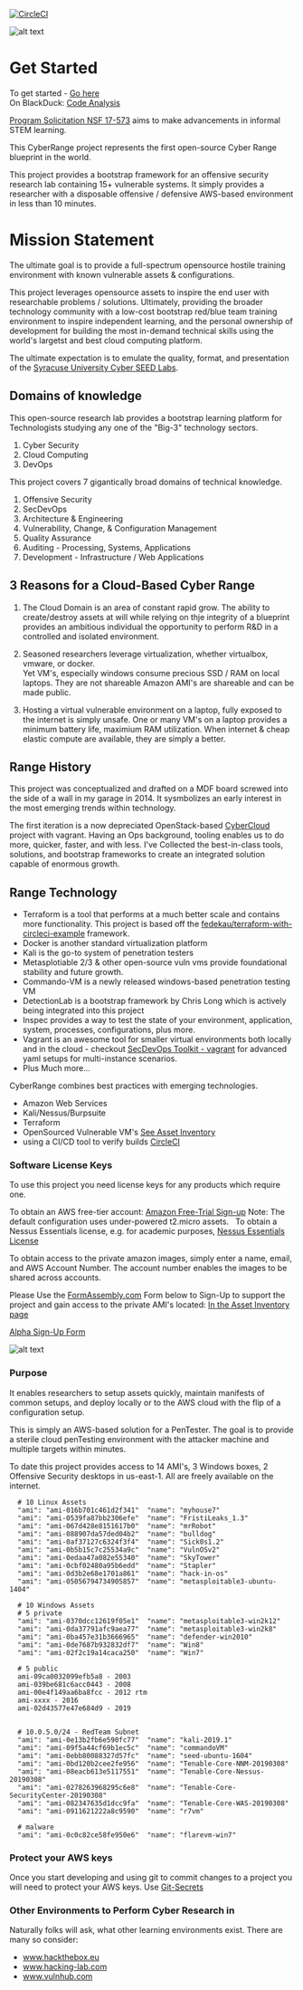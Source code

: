 [![CircleCI](https://circleci.com/gh/cappetta/CyberRange.svg?style=svg)](https://circleci.com/gh/cappetta/CyberRange)

![alt text](https://github.com/cappetta/CyberRange/blob/feature/kali-setup/cyberRange_logo.png "Cyber Range")
# Get Started
To get started - [Go here](tutorials/getting_started.md)
<br/>
On BlackDuck: [Code Analysis](https://www.openhub.net/p/CyberRange)

[Program Solicitation NSF 17-573](https://www.nsf.gov/pubs/2017/nsf17573/nsf17573.htm) aims to make advancements in informal STEM learning.  

This CyberRange project represents the first open-source Cyber Range blueprint in the world.

This project provides a bootstrap framework for an offensive security research lab containing 15+ 
vulnerable systems. It simply provides a researcher with a disposable offensive / defensive 
AWS-based environment in less than 10 minutes.

# Mission Statement

The ultimate goal is to provide a full-spectrum opensource hostile 
training environment with known vulnerable assets & configurations. 

This project leverages opensource assets to inspire the end user with
researchable problems / solutions.  Ultimately, 
providing the broader technology community with a low-cost bootstrap 
red/blue team training environment to inspire independent learning, 
and the personal ownership of development for building the most in-demand 
technical skills using the world's largetst and best cloud computing platform.

The ultimate expectation is to emulate the quality, format, and presentation of 
the [Syracuse University Cyber SEED Labs](http://www.cis.syr.edu/~wedu/seed/Labs_16.04/).

## Domains of knowledge
This open-source research lab provides a bootstrap learning platform for 
Technologists studying any one of the "Big-3" technology sectors.  

1. Cyber Security
2. Cloud Computing
3. DevOps
 
This project covers 7 gigantically broad domains of technical knowledge.

1. Offensive Security
2. SecDevOps
3. Architecture & Engineering
4. Vulnerability, Change, & Configuration Management
5. Quality Assurance
6. Auditing - Processing, Systems, Applications
7. Development - Infrastructure / Web Applications

## 3 Reasons for a Cloud-Based Cyber Range
1. The Cloud Domain is an area of constant rapid grow.  The ability to create/destroy
assets at will while relying on thje integrity of a blueprint provides an ambitious individual 
the opportunity to perform R&D in a controlled and isolated environment.
  
2. Seasoned researchers leverage virtualization, whether virtualbox, vmware, or docker.  
    Yet VM's, especially windows consume precious SSD / RAM on local laptops.  They are not shareable
      Amazon AMI's are shareable and can be made public.
      
3. Hosting a virtual vulnerable environment on a laptop, fully exposed to the internet is simply unsafe.
 One or many VM's on a laptop provides a minimum battery life, maximium RAM utilization.  When internet & cheap elastic compute
 are available, they are simply a better. 

## Range History
This project was conceptualized and drafted on a MDF board screwed into the side of a wall in my garage in 2014. 
It sysmbolizes an early interest in the most emerging trends within technology.  

The first iteration is a now depreciated OpenStack-based [CyberCloud](https://github.com/cappetta/CyberCloud) project with vagrant.
Having an Ops background, tooling enables us to do more, quicker, faster, and with less.  I've Collected the best-in-class tools,
solutions, and bootstrap frameworks to create an integrated solution capable of enormous growth.

## Range Technology  
- Terraform is a tool that performs at a much better scale and contains more functionality.  This project is based off the [fedekau/terraform-with-circleci-example](https://github.com/fedekau/terraform-with-circleci-example)
framework.
- Docker is another standard virtualization platform
- Kali is the go-to system of penetration testers
- Metasplotiable 2/3 & other open-source vuln vms provide foundational stability and future growth.
- Commando-VM is a newly released windows-based penetration testing VM
- DetectionLab is a bootstrap framework by Chris Long which is actively being integrated into this project
- Inspec provides a way to test the state of your environment, application, system, processes, configurations, plus more.
- Vagrant is an awesome tool for smaller virtual environments both locally and in the cloud - checkout 
[SecDevOps Toolkit - vagrant](https://github.com/cappetta/SecDevOps-Toolkit/tree/master/vagrant) for advanced yaml setups for 
multi-instance scenarios.
- Plus Much more... 

    
CyberRange combines best practices with emerging technologies.
 - Amazon Web Services
 - Kali/Nessus/Burpsuite
 - Terraform
 - OpenSourced Vulnerable VM's [See Asset Inventory](asset-inventory.md)
 - using a CI/CD tool to verify builds [CircleCI](https://circleci.com/)

### Software License Keys
To use this project you need license keys for any products which require one.  

To obtain an AWS free-tier account: [Amazon Free-Trial Sign-up](https://portal.aws.amazon.com/billing/signup?refid=em_127222) Note: The default configuration uses under-powered t2.micro assets.&nbsp;&nbsp;</div>
To obtain a Nessus Essentials license, e.g. for academic purposes, [Nessus Essentials License](https://www.tenable.com/products/nessus/nessus-essentials)

To obtain access to the private amazon images, simply enter a name, email, and AWS Account Number. 
The account number enables the images to be shared across accounts.<br></div>

Please Use the [FormAssembly.com](http://www.formassembly.com) Form below to Sign-Up to support the project and gain access to the private AMI's located: [In the Asset Inventory page](https://github.com/secdevops-cuse/CyberRange/blob/master/asset-inventory.md")

[Alpha Sign-Up Form](https://www.tfaforms.com/4729221)
 
![alt text](https://raw.githubusercontent.com/secdevops-cuse/CyberRange/master/CyberRange.png "Cyber Range")

### Purpose
It enables researchers to setup assets quickly, maintain manifests of common
setups, and deploy locally or to the AWS cloud with the flip of a configuration
setup.

This is simply an AWS-based solution for a PenTester.  The goal is to
provide a sterile cloud penTesting environment with the attacker machine
and multiple targets within minutes.

To date this project provides access to 14 AMI's, 3 Windows boxes, 2 Offensive
 Security desktops in us-east-1. All are freely available on the internet.

```
  # 10 Linux Assets
  "ami": "ami-016b701c461d2f341"  "name": "myhouse7"
  "ami": "ami-0539fa87bb2306efe"  "name": "FristiLeaks_1.3"
  "ami": "ami-067d428e8151617b0"  "name": "mrRobot"
  "ami": "ami-088907da57ded04b2"  "name": "bulldog"
  "ami": "ami-0af37127c6324f3f4"  "name": "Sick0s1.2"
  "ami": "ami-0b5b15c7c25534a9c"  "name": "VulnOSv2"
  "ami": "ami-0edaa47a082e55340"  "name": "SkyTower"
  "ami": "ami-0cbf02480a95b6edd"  "name": "Stapler"
  "ami": "ami-0d3b2e68e1701a861"  "name": "hack-in-os"
  "ami": "ami-05056794734905857"  "name": "metasploitable3-ubuntu-1404"
  
  # 10 Windows Assets
  # 5 private
  "ami": "ami-0370dcc12619f05e1"  "name": "metasploitable3-win2k12"
  "ami": "ami-0da37791afc9aea77"  "name": "metasploitable3-win2k8"
  "ami": "ami-0ba457e31b3666965"  "name": "defender-win2010"
  "ami": "ami-0de7687b932832df7"  "name": "Win8"
  "ami": "ami-02f2c19a14caca250"  "name": "Win7"
  
  # 5 public
  ami-09ca0032099efb5a8 - 2003
  ami-039be681c6acc0443 - 2008
  ami-00e4f149aa6ba8fcc - 2012 rtm
  ami-xxxx - 2016
  ami-02d43577e47e684d9 - 2019
 
  
  # 10.0.5.0/24 - RedTeam Subnet
  "ami": "ami-0e13b2fb6e590fc77"  "name": "kali-2019.1"
  "ami": "ami-09f5a44cf69b1ec5c"  "name": "commandoVM"    
  "ami": "ami-0ebb80088327d57fc"  "name": "seed-ubuntu-1604"
  "ami": "ami-0bd120b2cee2fe956"  "name": "Tenable-Core-NNM-20190308"
  "ami": "ami-08eacb613e5117551"  "name": "Tenable-Core-Nessus-20190308"
  "ami": "ami-0278263968295c6e8"  "name": "Tenable-Core-SecurityCenter-20190308"
  "ami": "ami-082347635d1dcc9fa"  "name": "Tenable-Core-WAS-20190308"
  "ami": "ami-0911621222a8c9590"  "name": "r7vm"
  
  # malware 
  "ami": "ami-0c0c82ce58fe950e6"  "name": "flarevm-win7"
```

### Protect your AWS keys
Once you start developing and using git to commit changes to a project
you will need to protect your AWS keys.  Use [Git-Secrets](https://github.com/cappetta/SecDevOps-Toolkit/blob/master/SecDevOps-Toolkit.wiki/git-secrets.md)

### Other Environments to Perform Cyber Research in
Naturally folks will ask, what other learning environments exist.  There are many so consider:
 - www.hackthebox.eu
 - www.hacking-lab.com
 - www.vulnhub.com
